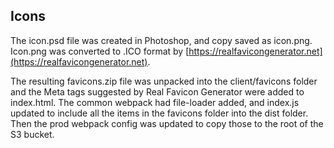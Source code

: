 Icons
---
The icon.psd file was created in Photoshop, and copy saved as icon.png.
Icon.png was converted to .ICO format by [https://realfavicongenerator.net](https://realfavicongenerator.net).

The resulting favicons.zip file was unpacked into the client/favicons folder and the Meta tags suggested by Real Favicon Generator were added to index.html.
The common webpack had file-loader added, and index.js updated to include all the items in the favicons folder into the dist folder.
Then the prod webpack config was updated to copy those to the root of the S3 bucket.

